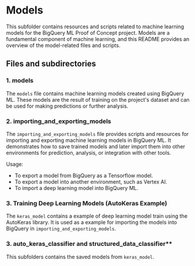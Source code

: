 # Models

This subfolder contains resources and scripts related to machine learning models for the BigQuery ML Proof of Concept project. Models are a fundamental component of machine learning, and this README provides an overview of the model-related files and scripts.

## Files and subdirectories

### 1. **models**

The `models` file contains machine learning models created using BigQuery ML. These models are the result of training on the project's dataset and can be used for making predictions or further analysis. 

### 2. **importing_and_exporting_models**

The `importing_and_exporting_models` file provides scripts and resources for importing and exporting machine learning models in BigQuery ML. It demonstrates how to save trained models and later import them into other environments for prediction, analysis, or integration with other tools.

Usage:

- To export a model from BigQuery as a Tensorflow model.
- To export a model into another environment, such as Vertex AI.
- To import a deep learning model into BigQuery ML.

### 3. **Training Deep Learning Models (AutoKeras Example)**

The `keras_model` contains a example of deep learning model train using the AutoKeras library. It is used as a example for importing the models into BigQuery in `importing_and_exporting_models`.

### 3. auto_keras_classifier and structured_data_classifier**

This subfolders contains the saved models from `keras_model`.
